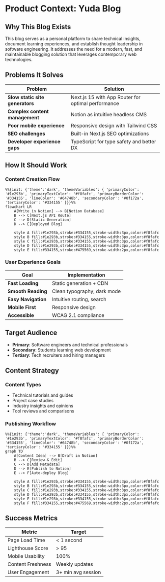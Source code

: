 # Product Context: Yuda Blog

## Why This Blog Exists

This blog serves as a personal platform to share technical insights, document learning experiences, and establish thought leadership in software engineering. It addresses the need for a modern, fast, and maintainable blogging solution that leverages contemporary web technologies.

## Problems It Solves

| Problem | Solution |
|---------|----------|
| **Slow static site generators** | Next.js 15 with App Router for optimal performance |
| **Complex content management** | Notion as intuitive headless CMS |
| **Poor mobile experience** | Responsive design with Tailwind CSS |
| **SEO challenges** | Built-in Next.js SEO optimizations |
| **Developer experience gaps** | TypeScript for type safety and better DX |

## How It Should Work

### Content Creation Flow
```mermaid
%%{init: {'theme':'dark', 'themeVariables': { 'primaryColor': '#1e293b', 'primaryTextColor': '#f8fafc', 'primaryBorderColor': '#334155', 'lineColor': '#64748b', 'secondaryColor': '#0f172a', 'tertiaryColor': '#334155' }}}%%
flowchart LR
    A[Write in Notion] --> B[Notion Database]
    B --> C[Next.js API Route]
    C --> D[Static Generation]
    D --> E[Deployed Blog]
    
    style A fill:#1e293b,stroke:#334155,stroke-width:3px,color:#f8fafc
    style B fill:#1e293b,stroke:#334155,stroke-width:3px,color:#f8fafc
    style C fill:#1e293b,stroke:#334155,stroke-width:3px,color:#f8fafc
    style D fill:#1e293b,stroke:#334155,stroke-width:3px,color:#f8fafc
    style E fill:#334155,stroke:#475569,stroke-width:2px,color:#f8fafc
```

### User Experience Goals

| Goal | Implementation |
|------|----------------|
| **Fast Loading** | Static generation + CDN |
| **Smooth Reading** | Clean typography, dark mode |
| **Easy Navigation** | Intuitive routing, search |
| **Mobile First** | Responsive design |
| **Accessible** | WCAG 2.1 compliance |

## Target Audience

- **Primary**: Software engineers and technical professionals
- **Secondary**: Students learning web development
- **Tertiary**: Tech recruiters and hiring managers

## Content Strategy

### Content Types
- Technical tutorials and guides
- Project case studies
- Industry insights and opinions
- Tool reviews and comparisons

### Publishing Workflow
```mermaid
%%{init: {'theme':'dark', 'themeVariables': { 'primaryColor': '#1e293b', 'primaryTextColor': '#f8fafc', 'primaryBorderColor': '#334155', 'lineColor': '#64748b', 'secondaryColor': '#0f172a', 'tertiaryColor': '#334155' }}}%%
graph TD
    A[Content Idea] --> B[Draft in Notion]
    B --> C[Review & Edit]
    C --> D[Add Metadata]
    D --> E[Publish to Notion]
    E --> F[Auto-deploy Blog]
    
    style A fill:#1e293b,stroke:#334155,stroke-width:3px,color:#f8fafc
    style B fill:#1e293b,stroke:#334155,stroke-width:3px,color:#f8fafc
    style C fill:#1e293b,stroke:#334155,stroke-width:3px,color:#f8fafc
    style D fill:#1e293b,stroke:#334155,stroke-width:3px,color:#f8fafc
    style E fill:#1e293b,stroke:#334155,stroke-width:3px,color:#f8fafc
    style F fill:#334155,stroke:#475569,stroke-width:2px,color:#f8fafc
```

## Success Metrics

| Metric | Target |
|--------|--------|
| Page Load Time | < 1 second |
| Lighthouse Score | > 95 |
| Mobile Usability | 100% |
| Content Freshness | Weekly updates |
| User Engagement | 3+ min avg session |
